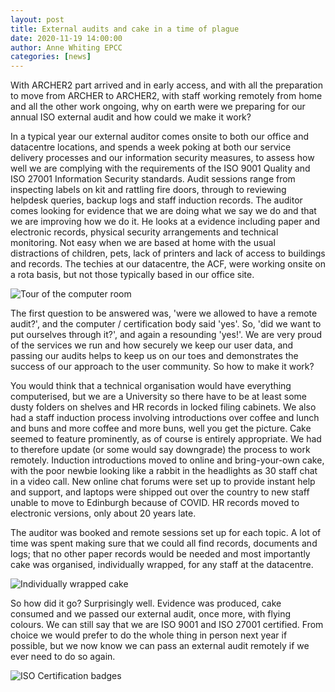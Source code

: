 ```yaml
---
layout: post
title: External audits and cake in a time of plague
date: 2020-11-19 14:00:00
author: Anne Whiting EPCC
categories: [news]
---
```


With ARCHER2 part arrived and in early access, and with all the preparation to move from ARCHER to ARCHER2, with staff working remotely from home and all the other work ongoing, why on earth were we preparing for our annual ISO external audit and how could we make it work?  

In a typical year our external auditor comes onsite to both our office and datacentre locations, and spends a week poking at both our service delivery processes and our information security measures, to assess how well we are complying with the requirements of the ISO 9001 Quality and ISO 27001 Information Security standards.  Audit sessions range from inspecting labels on kit and rattling fire doors, through to reviewing helpdesk queries, backup logs and staff induction records.  The auditor comes looking for evidence that we are doing what we say we do and that we are improving how we do it.  He looks at a evidence including paper and electronic records, physical security arrangements and technical monitoring.  Not easy when we are based at home with the usual distractions of children, pets, lack of printers and lack of access to buildings and records.  The techies at our datacentre, the ACF, were working onsite on a rota basis, but not those typically based in our office site.


<img src="{{ site.baseurl }}/img/news/201119-tour.png" alt="Tour of the computer room" />

The first question to be answered was, 'were we allowed to have a remote audit?', and the computer / certification body said 'yes'.  So, 'did we want to put ourselves through it?', and again a resounding 'yes!'.  We are very proud of the services we run and how securely we keep our user data, and passing our audits helps to keep us on our toes and demonstrates the success of our approach to the user community.  So how to make it work?  
  
You would think that a technical organisation would have everything computerised, but we are a University so there have to be at least some dusty folders on shelves and HR records in locked filing cabinets.  We also had a staff induction process involving introductions over coffee and lunch and buns and more coffee and more buns, well you get the picture.  Cake seemed to feature prominently, as of course is entirely appropriate.   We had to therefore update (or some would say downgrade) the process to work remotely.  Induction introductions moved to online and bring-your-own cake, with the poor newbie looking like a rabbit in the headlights as 30 staff chat in a video call.  New online chat forums were set up to provide instant help and support, and laptops were shipped out over the country to new staff unable to move to Edinburgh because of COVID.  HR records moved to electronic versions, only about 20 years late.

The auditor was booked and remote sessions set up for each topic.  A lot of time was spent making sure that we could all find records, documents and logs; that no other paper records would be needed and most importantly cake was organised, individually wrapped, for any staff at the datacentre.  

<img src="{{ site.baseurl }}/img/news/201119-cake.png" alt="Individually wrapped cake" />

So how did it go?  Surprisingly well.  Evidence was produced, cake consumed and we passed our external audit, once more, with flying colours.  We can still say that we are ISO 9001 and ISO 27001 certified.  From choice we would prefer to do the whole thing in person next year if possible, but we now know we can pass an external audit remotely if we ever need to do so again.

<img src="{{ site.baseurl }}/img/news/201119-iso-badges.png" alt="ISO Certification badges" />

